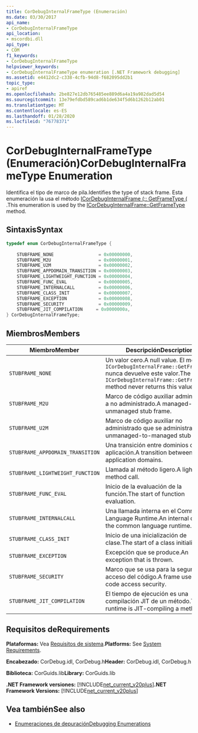 ```yaml
---
title: CorDebugInternalFrameType (Enumeración)
ms.date: 03/30/2017
api_name:
- CorDebugInternalFrameType
api_location:
- mscordbi.dll
api_type:
- COM
f1_keywords:
- CorDebugInternalFrameType
helpviewer_keywords:
- CorDebugInternalFrameType enumeration [.NET Framework debugging]
ms.assetid: e4412dc2-c338-4cfb-94d8-f682095dd2b1
topic_type:
- apiref
ms.openlocfilehash: 2be827e12db765485ee889d6a4a19a982dad5d54
ms.sourcegitcommit: 13e79efdbd589cad6b1de634f5d6b1262b12ab01
ms.translationtype: MT
ms.contentlocale: es-ES
ms.lasthandoff: 01/28/2020
ms.locfileid: "76778371"
---
```

# <a name="cordebuginternalframetype-enumeration"></a><span data-ttu-id="2f787-102">CorDebugInternalFrameType (Enumeración)</span><span class="sxs-lookup"><span data-stu-id="2f787-102">CorDebugInternalFrameType Enumeration</span></span>
<span data-ttu-id="2f787-103">Identifica el tipo de marco de pila.</span><span class="sxs-lookup"><span data-stu-id="2f787-103">Identifies the type of stack frame.</span></span> <span data-ttu-id="2f787-104">Esta enumeración la usa el método [ICorDebugInternalFrame (:: GetFrameType (](icordebuginternalframe-getframetype-method.md) .</span><span class="sxs-lookup"><span data-stu-id="2f787-104">This enumeration is used by the [ICorDebugInternalFrame::GetFrameType](icordebuginternalframe-getframetype-method.md) method.</span></span>  
  
## <a name="syntax"></a><span data-ttu-id="2f787-105">Sintaxis</span><span class="sxs-lookup"><span data-stu-id="2f787-105">Syntax</span></span>  
  
```cpp  
typedef enum CorDebugInternalFrameType {  
  
    STUBFRAME_NONE                 = 0x00000000,  
    STUBFRAME_M2U                  = 0x00000001,  
    STUBFRAME_U2M                  = 0x00000002,  
    STUBFRAME_APPDOMAIN_TRANSITION = 0x00000003,  
    STUBFRAME_LIGHTWEIGHT_FUNCTION = 0x00000004,  
    STUBFRAME_FUNC_EVAL            = 0x00000005,  
    STUBFRAME_INTERNALCALL         = 0x00000006,  
    STUBFRAME_CLASS_INIT           = 0x00000007,  
    STUBFRAME_EXCEPTION            = 0x00000008,  
    STUBFRAME_SECURITY             = 0x00000009,  
    STUBFRAME_JIT_COMPILATION     = 0x0000000a,  
} CorDebugInternalFrameType;  
```  
  
## <a name="members"></a><span data-ttu-id="2f787-106">Miembros</span><span class="sxs-lookup"><span data-stu-id="2f787-106">Members</span></span>  
  
|<span data-ttu-id="2f787-107">Miembro</span><span class="sxs-lookup"><span data-stu-id="2f787-107">Member</span></span>|<span data-ttu-id="2f787-108">Descripción</span><span class="sxs-lookup"><span data-stu-id="2f787-108">Description</span></span>|  
|------------|-----------------|  
|`STUBFRAME_NONE`|<span data-ttu-id="2f787-109">Un valor cero.</span><span class="sxs-lookup"><span data-stu-id="2f787-109">A null value.</span></span> <span data-ttu-id="2f787-110">El método `ICorDebugInternalFrame::GetFrameType` nunca devuelve este valor.</span><span class="sxs-lookup"><span data-stu-id="2f787-110">The `ICorDebugInternalFrame::GetFrameType` method never returns this value.</span></span>|  
|`STUBFRAME_M2U`|<span data-ttu-id="2f787-111">Marco de código auxiliar administrado a no administrado.</span><span class="sxs-lookup"><span data-stu-id="2f787-111">A managed-to-unmanaged stub frame.</span></span>|  
|`STUBFRAME_U2M`|<span data-ttu-id="2f787-112">Marco de código auxiliar no administrado que se administra.</span><span class="sxs-lookup"><span data-stu-id="2f787-112">An unmanaged-to-managed stub frame.</span></span>|  
|`STUBFRAME_APPDOMAIN_TRANSITION`|<span data-ttu-id="2f787-113">Una transición entre dominios de aplicación.</span><span class="sxs-lookup"><span data-stu-id="2f787-113">A transition between application domains.</span></span>|  
|`STUBFRAME_LIGHTWEIGHT_FUNCTION`|<span data-ttu-id="2f787-114">Llamada al método ligero.</span><span class="sxs-lookup"><span data-stu-id="2f787-114">A lightweight method call.</span></span>|  
|`STUBFRAME_FUNC_EVAL`|<span data-ttu-id="2f787-115">Inicio de la evaluación de la función.</span><span class="sxs-lookup"><span data-stu-id="2f787-115">The start of function evaluation.</span></span>|  
|`STUBFRAME_INTERNALCALL`|<span data-ttu-id="2f787-116">Una llamada interna en el Common Language Runtime.</span><span class="sxs-lookup"><span data-stu-id="2f787-116">An internal call into the common language runtime.</span></span>|  
|`STUBFRAME_CLASS_INIT`|<span data-ttu-id="2f787-117">Inicio de una inicialización de clase.</span><span class="sxs-lookup"><span data-stu-id="2f787-117">The start of a class initialization.</span></span>|  
|`STUBFRAME_EXCEPTION`|<span data-ttu-id="2f787-118">Excepción que se produce.</span><span class="sxs-lookup"><span data-stu-id="2f787-118">An exception that is thrown.</span></span>|  
|`STUBFRAME_SECURITY`|<span data-ttu-id="2f787-119">Marco que se usa para la seguridad de acceso del código.</span><span class="sxs-lookup"><span data-stu-id="2f787-119">A frame used for code access security.</span></span>|  
|`STUBFRAME_JIT_COMPILATION`|<span data-ttu-id="2f787-120">El tiempo de ejecución es una compilación JIT de un método.</span><span class="sxs-lookup"><span data-stu-id="2f787-120">The runtime is JIT-compiling a method.</span></span>|  
  
## <a name="requirements"></a><span data-ttu-id="2f787-121">Requisitos de</span><span class="sxs-lookup"><span data-stu-id="2f787-121">Requirements</span></span>  
 <span data-ttu-id="2f787-122">**Plataformas:** Vea [Requisitos de sistema](../../../../docs/framework/get-started/system-requirements.md).</span><span class="sxs-lookup"><span data-stu-id="2f787-122">**Platforms:** See [System Requirements](../../../../docs/framework/get-started/system-requirements.md).</span></span>  
  
 <span data-ttu-id="2f787-123">**Encabezado:** CorDebug.idl, CorDebug.h</span><span class="sxs-lookup"><span data-stu-id="2f787-123">**Header:** CorDebug.idl, CorDebug.h</span></span>  
  
 <span data-ttu-id="2f787-124">**Biblioteca:** CorGuids.lib</span><span class="sxs-lookup"><span data-stu-id="2f787-124">**Library:** CorGuids.lib</span></span>  
  
 <span data-ttu-id="2f787-125">**.NET Framework versiones:** [!INCLUDE[net_current_v20plus](../../../../includes/net-current-v20plus-md.md)]</span><span class="sxs-lookup"><span data-stu-id="2f787-125">**.NET Framework Versions:** [!INCLUDE[net_current_v20plus](../../../../includes/net-current-v20plus-md.md)]</span></span>  
  
## <a name="see-also"></a><span data-ttu-id="2f787-126">Vea también</span><span class="sxs-lookup"><span data-stu-id="2f787-126">See also</span></span>

- [<span data-ttu-id="2f787-127">Enumeraciones de depuración</span><span class="sxs-lookup"><span data-stu-id="2f787-127">Debugging Enumerations</span></span>](debugging-enumerations.md)
